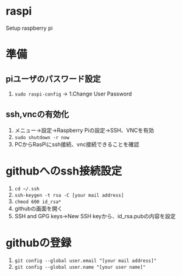 # raspi
Setup raspberry pi

# 準備
## piユーザのパスワード設定
1. `sudo raspi-config` → 1.Change User Password

## ssh,vncの有効化
1. メニュー→設定→Raspberry Piの設定→SSH、VNCを有効
1. `sudo shutdown -r now`
1. PCからRasPiにssh接続、vnc接続できることを確認

# githubへのssh接続設定
1. `cd ~/.ssh`
1. `ssh-keygen -t rsa -C [your mail address]`
1. `chmod 600 id_rsa*`
1. githubの画面を開く
1. SSH and GPG keys→New SSH keyから、id_rsa.pubの内容を設定

# githubの登録
1. `git config --global user.email "[your mail address]"`
1. `git config --global user.name "[your user name]"`

